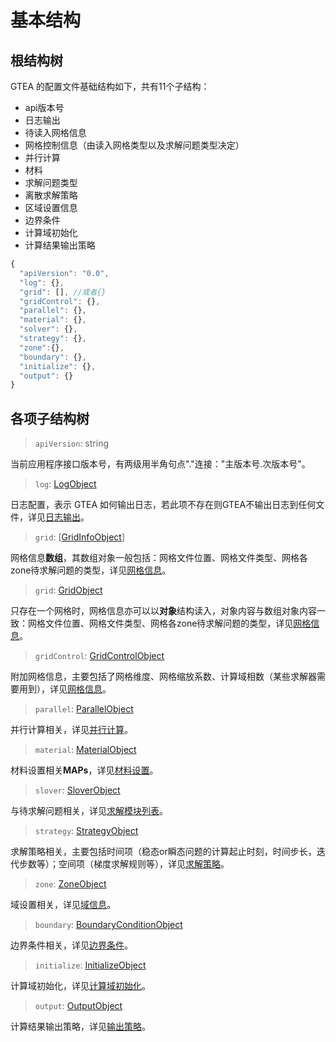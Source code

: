 # 基本结构

## 根结构树 <a id="&#x914D;&#x7F6E;&#x6587;&#x4EF6;&#x683C;&#x5F0F;"></a>

GTEA 的配置文件基础结构如下，共有11个子结构：

* api版本号
* 日志输出
* 待读入网格信息
* 网格控制信息（由读入网格类型以及求解问题类型决定）
* 并行计算
* 材料
* 求解问题类型
* 离散求解策略
* 区域设置信息
* 边界条件
* 计算域初始化
* 计算结果输出策略

```javascript
{
  "apiVersion": "0.0",
  "log": {},
  "grid": [], //或者{}
  "gridControl": {},
  "parallel": {},
  "material": {},
  "solver": {},
  "strategy": {},
  "zone":{},
  "boundary": {},
  "initialize": {},
  "output": {}
}
```

##  各项子结构树

> `apiVersion`: string

当前应用程序接口版本号，有两级用半角句点"."连接："主版本号.次版本号"。

> `log`: [LogObject](log.md#logobject)

日志配置，表示 GTEA 如何输出日志，若此项不存在则GTEA不输出日志到任何文件，详见[日志输出](log.md)。

> `grid`: \[[GridInfoObject](grid.md#gridinfo)\]

网格信息**数组**，其数组对象一般包括：网格文件位置、网格文件类型、网格各zone待求解问题的类型，详见[网格信息](grid.md)。

> `grid`: [GridObject](grid.md#gridinfo)

只存在一个网格时，网格信息亦可以以**对象**结构读入，对象内容与数组对象内容一致：网格文件位置、网格文件类型、网格各zone待求解问题的类型，详见[网格信息](grid.md)。

> `gridControl`: [GridControlObject](grid.md#adi)

附加网格信息，主要包括了网格维度、网格缩放系数、计算域相数（某些求解器需要用到），详见[网格信息](grid.md)。

> `parallel`: [ParallelObject](mpi.md#parallelobject)

并行计算相关，详见[并行计算](mpi.md)。

> `material`: [MaterialObject](material.md#parallelobject)

材料设置相关**MAPs**，详见[材料设置](material.md#parallelobject)。

> `slover`: [SloverObject](slover/#sloverobject)

与待求解问题相关，详见[求解模块列表](slover/)。

> `strategy`: [StrategyObject](strategy.md#strategyobject)

求解策略相关，主要包括时间项（稳态or瞬态问题的计算起止时刻，时间步长，迭代步数等）；空间项（梯度求解规则等），详见[求解策略](strategy.md)。

> `zone`: [ZoneObject](zone.md)

域设置相关，详见[域信息](zone.md)。

> `boundary`: [BoundaryConditionObject](boundarycondition.md#bco)

边界条件相关，详见[边界条件](boundarycondition.md)。

> `initialize`: [InitializeObject](initialize.md#bco)

计算域初始化，详见[计算域初始化](initialize.md)。

> `output`: [OutputObject](output.md#bco)

计算结果输出策略，详见[输出策略](output.md)。


